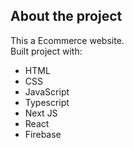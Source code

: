 ## __About the project__  
This a Ecommerce website.  
Built project with:   
 - HTML
 - CSS
 - JavaScript
 - Typescript
 - Next JS
 - React
 - Firebase
   

